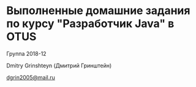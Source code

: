 ﻿# Выполненные домашние задания по курсу "Разработчик Java" в OTUS

Группа 2018-12

Dmitry Grinshteyn (Дмитрий Гринштейн)

dgrin2005@mail.ru

